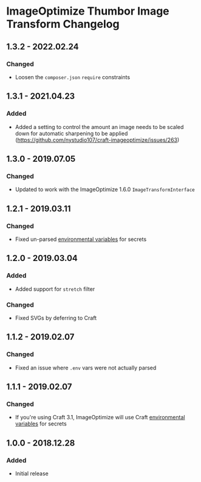 # ImageOptimize Thumbor Image Transform Changelog

## 1.3.2 - 2022.02.24

### Changed

* Loosen the `composer.json` `require` constraints

## 1.3.1 - 2021.04.23
### Added
* Added a setting to control the amount an image needs to be scaled down for automatic sharpening to be applied (https://github.com/nystudio107/craft-imageoptimize/issues/263)

## 1.3.0 - 2019.07.05
### Changed
* Updated to work with the ImageOptimize 1.6.0 `ImageTransformInterface`

## 1.2.1 - 2019.03.11
### Changed
* Fixed un-parsed [environmental variables](https://docs.craftcms.com/v3/config/environments.html#control-panel-settings) for secrets

## 1.2.0 - 2019.03.04
### Added
* Added support for `stretch` filter

### Changed
* Fixed SVGs by deferring to Craft

## 1.1.2 - 2019.02.07
### Changed
* Fixed an issue where `.env` vars were not actually parsed

## 1.1.1 - 2019.02.07
### Changed
* If you're using Craft 3.1, ImageOptimize will use Craft [environmental variables](https://docs.craftcms.com/v3/config/environments.html#control-panel-settings) for secrets

## 1.0.0 - 2018.12.28
### Added
- Initial release
